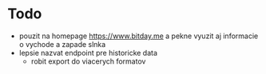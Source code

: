 # Todo

* pouzit na homepage https://www.bitday.me a pekne vyuzit aj informacie o vychode a zapade slnka
* lepsie nazvat endpoint pre historicke data
  * robit export do viacerych formatov
